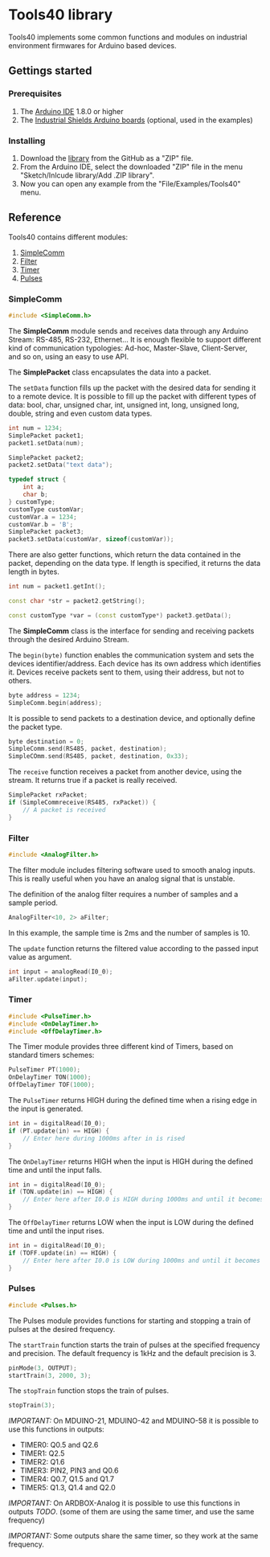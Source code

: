 # Tools40 library

Tools40 implements some common functions and modules on industrial environment firmwares for Arduino based devices.

## Gettings started

### Prerequisites
1. The [Arduino IDE](http://www.arduino.cc) 1.8.0 or higher
2. The [Industrial Shields Arduino boards](http://blog.industrialshields.com/en/installing-industrial-shields-equipment-to-the-arduino-ide/) (optional, used in the examples)

### Installing
1. Download the [library](http://www.github.com/industrialshields/arduino-tools40) from the GitHub as a "ZIP" file.
2. From the Arduino IDE, select the downloaded "ZIP" file in the menu "Sketch/Inlcude library/Add .ZIP library".
3. Now you can open any example from the "File/Examples/Tools40" menu.

## Reference
Tools40 contains different modules:

1. [SimpleComm](#simplecomm)
2. [Filter](#filter)
3. [Timer](#timer)
4. [Pulses](#pulses)

### SimpleComm

```c++
#include <SimpleComm.h>
```

The **SimpleComm** module sends and receives data through any Arduino Stream: RS-485, RS-232, Ethernet... It is enough flexible to support different kind of communication typologies: Ad-hoc, Master-Slave, Client-Server, and so on, using an easy to use API. 

The **SimplePacket** class encapsulates the data into a packet.

The `setData` function fills up the packet with the desired data for sending it to a remote device. It is possible to fill up the packet with different types of data: bool, char, unsigned char, int, unsigned int, long, unsigned long, double, string and even custom data types.

```c++
int num = 1234;
SimplePacket packet1;
packet1.setData(num);
```

```c++
SimplePacket packet2;
packet2.setData("text data");
```

```c++
typedef struct {
    int a;
    char b;
} customType;
customType customVar;
customVar.a = 1234;
customVar.b = 'B';
SimplePacket packet3;
packet3.setData(customVar, sizeof(customVar));
```

There are also getter functions, which return the data contained in the packet, depending on the data type. If length is specified, it returns the data length in bytes.

```c++
int num = packet1.getInt();
```

```c++
const char *str = packet2.getString();
```

```c++
const customType *var = (const customType*) packet3.getData();
```

The **SimpleComm** class is the interface for sending and receiving packets through the desired Arduino Stream.

The `begin(byte)` function enables the communication system and sets the devices identifier/address. Each device has its own address which identifies it. Devices receive packets sent to them, using their address, but not to others.

```c++
byte address = 1234;
SimpleComm.begin(address);
```

It is possible to send packets to a destination device, and optionally define the packet type.

```c++
byte destination = 0;
SimpleComm.send(RS485, packet, destination);
SimpleCOmm.send(RS485, packet, destination, 0x33);
```

The `receive` function receives a packet from another device, using the stream. It returns true if a packet is really received.

```c++
SimplePacket rxPacket;
if (SimpleCommreceive(RS485, rxPacket)) {
    // A packet is received
}
```

### Filter

```c++
#include <AnalogFilter.h>
```

The filter module includes filtering software used to smooth analog inputs. This is really useful when you have an analog signal that is unstable.

The definition of the analog filter requires a number of samples and a sample period.
```c++
AnalogFilter<10, 2> aFilter;
```
In this example, the sample time is 2ms and the number of samples is 10.

The `update` function returns the filtered value according to the passed input value as argument.

```c++
int input = analogRead(I0_0);
aFilter.update(input);
```

### Timer

```c++
#include <PulseTimer.h>
#include <OnDelayTimer.h>
#include <OffDelayTimer.h>
```

The Timer module provides three different kind of Timers, based on standard timers schemes:

```c++
PulseTimer PT(1000);
OnDelayTimer TON(1000);
OffDelayTimer TOF(1000);
```

The `PulseTimer` returns HIGH during the defined time when a rising edge in the input is generated.

```c++
int in = digitalRead(I0_0);
if (PT.update(in) == HIGH) {
    // Enter here during 1000ms after in is rised
}
```

The `OnDelayTimer` returns HIGH when the input is HIGH during the defined time and until the input falls.

```c++
int in = digitalRead(I0_0);
if (TON.update(in) == HIGH) {
    // Enter here after I0.0 is HIGH during 1000ms and until it becomes LOW
}
```

The `OffDelayTimer` returns LOW when the input is LOW during the defined time and until the input rises.

```c++
int in = digitalRead(I0_0);
if (TOFF.update(in) == HIGH) {
    // Enter here after I0.0 is LOW during 1000ms and until it becomes HIGH
}
```

### Pulses

```c++
#include <Pulses.h>
```

The Pulses module provides functions for starting and stopping a train of pulses at the desired frequency.

The `startTrain` function starts the train of pulses at the specified frequency and precision. The default frequency is 1kHz and the default precision is 3.

```c++
pinMode(3, OUTPUT);
startTrain(3, 2000, 3);
```

The `stopTrain` function stops the train of pulses.

```c++
stopTrain(3);
```

*IMPORTANT:* On MDUINO-21, MDUINO-42 and MDUINO-58 it is possible to use this functions in outputs:
- TIMER0: Q0.5 and Q2.6
- TIMER1: Q2.5
- TIMER2: Q1.6
- TIMER3: PIN2, PIN3 and Q0.6
- TIMER4: Q0.7, Q1.5 and Q1.7
- TIMER5: Q1.3, Q1.4 and Q2.0

*IMPORTANT:* On ARDBOX-Analog it is possible to use this functions in outputs *TODO*. (some of them are using the same timer, and use the same frequency)

*IMPORTANT:* Some outputs share the same timer, so they work at the same frequency.
